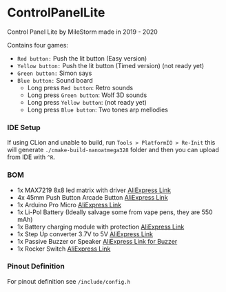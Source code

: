 # ControlPanelLite

Control Panel Lite by MileStorm
made in 2019 - 2020

Contains four games:
 - `Red button:` Push the lit button (Easy version)
 - `Yellow button:` Push the lit button (Timed version) (not ready yet)
 - `Green button:` Simon says
 - `Blue button:` Sound board
    - Long press `Red button`: Retro sounds
    - Long press `Green button`: Wolf 3D sounds
    - Long press `Yellow button`: (not ready yet)
    - Long press `Blue button`: Two tones arp mellodies

### IDE Setup
If using CLion and unable to build, run `Tools > PlatformIO > Re-Init` this will generate `./cmake-build-nanoatmega328` folder and then you can upload from IDE with `^R`. 

### BOM
- 1x MAX7219 8x8 led matrix with driver [AliExpress Link](https://www.aliexpress.com/item/4000329917094.html)
- 4x 45mm Push Button Arcade Button [AliExpress Link](https://www.aliexpress.com/item/1005005621268503.html)
- 1x Arduino Pro Micro [AliExpress Link](https://www.aliexpress.com/item/32846843498.html)
- 1x Li-Pol Battery (Ideally salvage some from vape pens, they are 550 mAh)
- 1x Battery charging module with protection [AliExpress Link](https://www.aliexpress.com/item/1005005468881238.html)
- 1x Step Up converter 3.7V to 5V [AliExpress Link](https://www.aliexpress.com/item/1005002858417858.html)
- 1x Passive Buzzer or Speaker [AliExpress Link for Buzzer](https://www.aliexpress.com/item/1005003490603698.html)
- 1x Rocker Switch [AliExpress Link](https://www.aliexpress.com/item/1005004533833914.html)

### Pinout Definition
For pinout definition see `/include/config.h`
